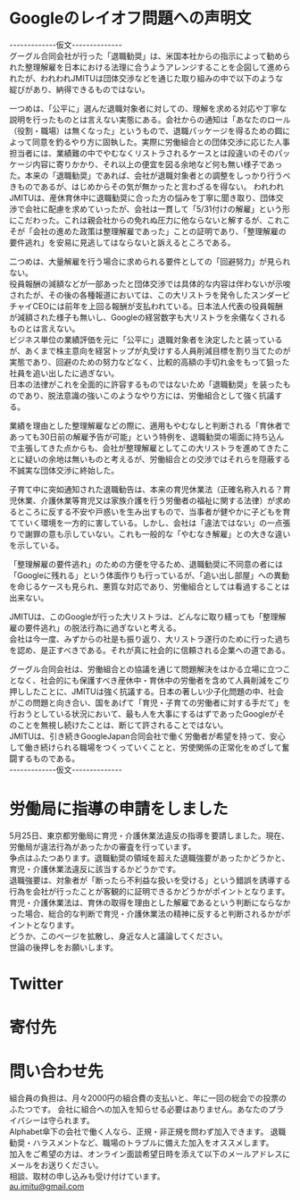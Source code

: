 # Googleのレイオフ問題への声明文

-------------仮文--------------  
グーグル合同会社が行った「退職勧奨」は、米国本社からの指示によって勧められた整理解雇を日本における法理に合うようアレンジすることを企図して進められたが、われわれJMITUは団体交渉などを通じた取り組みの中で以下のような綻びがあり、納得できるものではない。  
  
一つめは、「公平に」選んだ退職対象者に対しての、理解を求める対応や丁寧な説明を行ったものとは言えない実態にある。会社からの通知は「あなたのロール（役割・職場）は無くなった」というもので、退職パッケージを得るための餌によって同意を釣るやり方に固執した。実際に労働組合との団体交渉に応じた人事担当者には、業績難の中でやむなくリストラされるケースとは段違いのそのパッケージ内容に寄りかかり、それ以上の便宜を図る余地など何も無い様子であった。本来の「退職勧奨」であれば、会社が退職対象者との調整をしっかり行うべきものであるが、はじめからその気が無かったと言わざるを得ない。
われわれJMITUは、産休育休中に退職勧奨に合った方の悩みを丁寧に聞き取り、団体交渉で会社に配慮を求めていったが、会社は一貫して「5/31付けの解雇」という形にこだわった。これは親会社からの免れぬ圧力に他ならないと解するが、これこそが「会社の進めた政策は整理解雇であった」ことの証明であり、「整理解雇の要件逃れ」を安易に見逃してはならないと訴えるところである。  
  
二つめは、大量解雇を行う場合に求められる要件としての「回避努力」が見られない。  
役員報酬の減額などが一部あったと団体交渉では具体的な内容は伴わないが示唆されたが、その後の各種報道においては、この大リストラを発令したスンダービチャイCEOには前年を上回る報酬が支払われている。日本法人代表の役員報酬が減額された様子も無いし、Googleの経営数字も大リストラを余儀なくされるものとは言えない。  
ビジネス単位の業績評価を元に「公平に」退職対象者を決定したと装っているが、あくまで株主意向を経営トップが丸受けする人員削減目標を割り当てたのが実態であり、回避のための努力などなく、比較的高額の手切れ金をもって狙った社員を追い出したに過ぎない。  
日本の法律がこれを全面的に許容するものではないため「退職勧奨」を装ったものであり、脱法意識の強いこのようなやり方には、労働組合として強く抗議する。  
  
  
業績を理由とした整理解雇などの際に、適用もやむなしと判断される「育休者であっても30日前の解雇予告が可能」という特例を、退職勧奨の場面に持ち込んで主張してきた点からも、会社が整理解雇としてこの大リストラを進めてきたことに疑いの余地は無いものと考えるが、労働組合との交渉ではそれらを隠蔽する不誠実な団体交渉に終始した。  
  
子育て中に突如通知された退職勧告は、本来の育児休業法（正確名称入れる？育児休業、介護休業等育児又は家族介護を行う労働者の福祉に関する法律）が求めるところに反する不安や戸惑いを生み出すもので、当事者が健やかに子どもを育てていく環境を一方的に害している。しかし、会社は「違法ではない」の一点張りで謝罪の意も示していない。これも一般的な「やむなき解雇」との大きな違いを示している。  
  
「整理解雇の要件逃れ」のための方便を守るため、退職勧奨に不同意の者には「Googleに残れる」という体面作りも行っているが、「追い出し部屋」への異動を命じるケースも見られ、悪質な対応であり、労働組合としては看過することは出来ない。  
  
JMITUは、このGoogleが行った大リストラは、どんなに取り繕っても「整理解雇の要件逃れ」の脱法行為に過ぎないと考える。  
会社は今一度、みずからの社是も振り返り、大リストラ遂行のために行った過ちを認め、是正すべきである。それが真に社会的に信頼される企業への道である。   
  
グーグル合同会社は、労働組合との協議を通じて問題解決をはかる立場に立つことなく、社会的にも保護すべき産休中・育休中の労働者を含めて人員削減をごり押ししたことに、JMITUは強く抗議する。日本の著しい少子化問題の中、社会がこの問題と向き合い、国をあげて「育児・子育ての労働者に対する手だて」を行おうとしている状況において、最も人を大事にするはずであったGoogleがそのことを無視し続けたことは、断じて許されることではない。  
JMITUは、引き続きGoogleJapan合同会社で働く労働者が希望を持って、安心して働き続けられる職場をつくっていくことと、労使関係の正常化をめざして奮闘するものである。  
-------------仮文--------------  

# 労働局に指導の申請をしました
5月25日、東京都労働局に育児・介護休業法違反の指導を要請しました。現在、労働局が違法行為があったかの審査を行っています。  
争点はふたつあります。退職勧奨の領域を超えた退職強要があったかどうかと、育児・介護休業法違反に該当するかどうかです。  
退職強要は、対象者が「断ったら不利益な扱いを受ける」という錯誤を誘導する行為を会社が行ったことが客観的に証明できるかどうかがポイントとなります。  
育児・介護休業法は、育休の取得を理由とした解雇であるという判断にならなかった場合、総合的な判断で育児・介護休業法の精神に反すると判断されるかがポイントとなります。  
どうか、このページを拡散し、身近な人と議論してください。  
世論の後押しをお願いします。  

# Twitter

# 寄付先

# 問い合わせ先
組合員の負担は、月々2000円の組合費の支払いと、年に一回の総会での投票のふたつです。
会社に組合への加入を知らせる必要はありません。あなたのプライバシーは守られます。  
Alphabet傘下の会社で働く人なら、正規・非正規を問わず加入できます。
退職勧奨・ハラスメントなど、職場のトラブルに備えた加入をオススメします。  
加入をご希望の方は、オンライン面談希望日時を添えて以下のメールアドレスにメールをお送りください。  
相談、取材の申し込みも受け付けています。  
au.jmitu@gmail.com